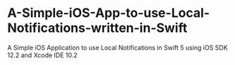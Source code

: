 # A-Simple-iOS-App-to-use-Local-Notifications-written-in-Swift
A Simple iOS Application to use Local Notifications in Swift 5 using iOS SDK 12.2 and Xcode IDE 10.2
